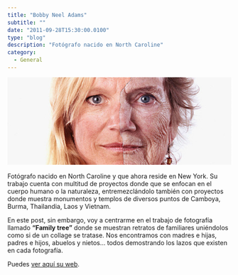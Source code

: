 ```yaml
---
title: "Bobby Neel Adams"
subtitle: ""
date: "2011-09-28T15:30:00.0100"
type: "blog"
description: "Fotógrafo nacido en North Caroline"
category:
  - General
---
```


![Imagen de Bobby Neel](/../../content/images/posts/bobby-neel-adams-1.jpg)

Fotógrafo nacido en North Caroline y que ahora reside en New York. Su trabajo cuenta con multitud de proyectos donde que se enfocan en el cuerpo humano o la naturaleza, entremezclándolo también con proyectos donde muestra monumentos y templos de diversos puntos de Camboya, Burma, Thailandia, Laos y Vietnam.

En este post, sin embargo, voy a centrarme en el trabajo de fotografía llamado **“Family tree”** donde se muestran retratos de familiares uniéndolos como si de un collage se tratase. Nos encontramos con madres e hijas, padres e hijos, abuelos y nietos... todos demostrando los lazos que existen en cada fotografía.

Puedes [ver aquí su web](https://www.bobbyneeladams.com).

